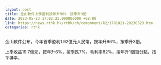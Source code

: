 ```yaml
---
layout: post
title: 金山軟件上季盈利按年升96%　按季升3倍
date: 2023-05-23 17:02:23.000000000 +08:00
link: https://news.rthk.hk/rthk/ch/component/k2/1701821-20230523.htm
categories: rthk
---
```


金山軟件公布，今年首季盈利1.92億元人民幣，按年升96%，按季升3倍。

上季收益19.7億元，按年升6%，按季跌7%。毛利率82%，按年升1個百分點，按季持平。
